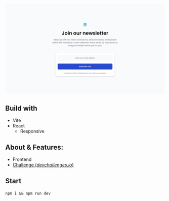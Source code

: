 ![Demo](docs/demo.png)

## Build with

- Vite
- React
    - Responsive

## About & Features:
* Frontend
* [Challenge (*devchallenges.io*)](https://devchallenges.io/challenge/join-our-newsletter)

## Start
`npm i && npm run dev`